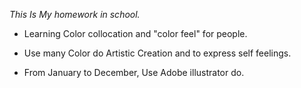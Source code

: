 *This Is My homework in school.*

* Learning Color collocation and "color feel" for people.

* Use many Color do Artistic Creation and  to express self feelings.

* From January to December, Use Adobe illustrator do.
